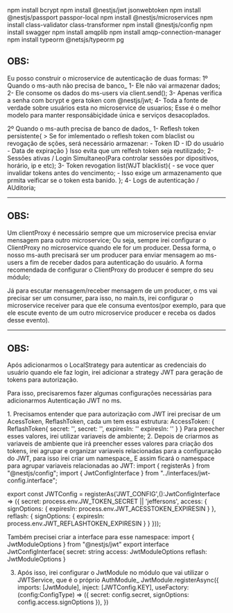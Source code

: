 npm install bcrypt
npm install @nestjs/jwt jsonwebtoken
npm install @nestjs/passport passpor-local
npm install @nestjs/microservices
npm install class-validator class-transformer
npm install @nestjs/config
npm install swagger
npm install amqplib
npm install amqp-connection-manager
npm install typeorm @netsjs/typeorm pg

## OBS:
Eu posso construir o microservice de autenticação de duas formas:
1º Quando o ms-auth não precisa de banco_
    1- Ele não vai armazenar dados;
    2- Ele consome os dados do ms-users via client.send();
    3- Apenas verifica a senha com bcrypt e gera token com @nestjs/jwt;
    4- Toda a fonte de verdade sobre usuários esta no microservice de usuarios;
Esse é o melhor modelo para manter responsábiçidade única e serviços desacoplados.

2º Quando o ms-auth precisa de banco de dados_
1- Reflesh token persistente{
    > Se for imlementado o reflesh token com blaclist ou revogação de sções, será necessário armazenar:
    - Token ID
    - ID do usuário
    - Data de expiração
} Isso evita que um relfesh token seja reutilizado;
2- Sessões ativas / Login Simultaneo(Para controlar sessões por dipositivos, horário, ip e etc);
3- Token revogation list(WJT blacklist){
    - se voce quer invalidar tokens antes do vencimento;
    - Isso exige um armazenamento que prmita veificar se o token esta banido.
};
4- Logs de autenticação / AUditoria;

<hr/>

## OBS:
Um clientProxy é necessário sempre que um microservice precisa enviar mensagem para outro microservice;
Ou seja, sempre irei configurar o ClientProxy no microservice quando ele for um producer.
Dessa forma, o nosso ms-auth precisará ser um producer para enviar mensagem ao ms-users a fim de receber dados
para autenticação do usuário.
A forma recomendada de configurar o ClientProxy do producer é sempre do seu módulo;

Já para escutar mensagem/receber mensagem de um producer, o ms vai precisar ser um consumer,
para isso, no main.ts, irei configurar o microservice receiver para que ele consuma eventos(por exemplo,
para que ele escute evento de um outro microservice producer e receba os dados desse evento).

<hr/>

## OBS: 
<p>Após adicionarmos o LocalStrategy para autenticar as credenciais do usuário quando ele faz login,
irei adicionar a strategy JWT para geração de tokens para autorização.</p>
<p>Para isso, precisaremos fazer algumas configurações necessárias para adicionarmos Autenticação JWT no ms.</p>
1. Precisamos entender que para autorização com JWT irei precisar de um AcessToken, ReflashToken,
cada um tem essa estrutura: 
    AccessToken: {                     ReflashToken{
       secret: '',                           secret: '',
       expiresIn: ''                         expiresIn: ''
    }                                  }
Para preecher esses valores, irei utilizar variaveis de ambiente;
2. Depois de criarmos as variaveis de ambiente que irá preencher esses valores para criação dos tokens,
irei agrupar e organizar variaveis relacionadas para a configuração do JWT, para isso irei criar um namespace_
E assim ficará o namespace para agrupar variaveis relacionadas ao JWT:
import { registerAs } from "@nestjs/config";
import { JwtConfigInterface } from "../interfaces/jwt-config.interface";

export const JWTConfig = registerAs('JWT_CONFIG',():JwtConfigInterface => ({
    secret: process.env.JW_TOKEN_SECRET || 'jeffersons',
    access: {
        signOptions: {
            expiresIn: process.env.JWT_ACESSTOKEN_EXPIRESIN
        }
    },
    reflash: {
        signOptions: {
            expiresIn: process.env.JWT_REFLASHTOKEN_EXPIRESIN
        }
    }
}));

Também precisei criar a interface para esse namespace: 
import { JwtModuleOptions } from "@nestjs/jwt"
export interface JwtConfigInterface{
    secret: string
    access: JwtModuleOptions
    reflash: JwtModuleOptions
}

3. Após isso, irei configurar o JwtModule no módulo que vai utilizar o JWTService, que é o próprio AuthModule_
JwtModule.registerAsync({
            imports: [JwtModule],
            inject: [JWTConfig.KEY],
            useFactory: (config:ConfigType<typeof JWTConfig>) => ({
                secret: config.secret,
                signOptions: config.access.signOptions
            }),
        })